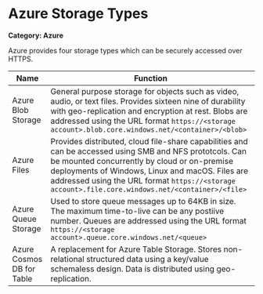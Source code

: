 # Azure Storage Types

__Category: Azure__

Azure provides four storage types which can be securely accessed over HTTPS.

| Name                | Function           | 
| ------------------- |--------------------| 
| Azure Blob Storage  | General purpose storage for objects such as video, audio, or text files. Provides sixteen nine of durability with geo-replication and encryption at rest. Blobs are addressed using the URL format `https://<storage account>.blob.core.windows.net/<container>/<blob>` | 
| Azure Files         | Provides distributed, cloud file-share capabilities and can be accessed using SMB and NFS prototcols. Can be mounted concurrently by cloud or on-premise deployments of Windows, Linux and macOS. Files are addressed using the URL format `https://<storage account>.file.core.windows.net/<container>/<file>` |
| Azure Queue Storage | Used to store queue messages up to 64KB in size. The maximum time-to-live can be any postiive number. Queues are addressed using the URL format `https://<storage account>.queue.core.windows.net/<queue>` |
| Azure Cosmos DB for Table | A replacement for Azure Table Storage. Stores non-relational structured data using a key/value schemaless design. Data is distributed using geo-replication. |